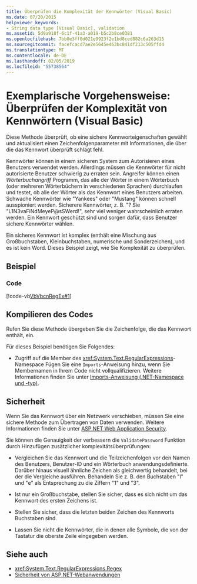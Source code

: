```yaml
---
title: Überprüfen die Komplexität der Kennwörter (Visual Basic)
ms.date: 07/20/2015
helpviewer_keywords:
- String data type [Visual Basic], validation
ms.assetid: 5d9a918f-6c1f-41a3-a019-b5c2b8ce0381
ms.openlocfilehash: 7bb0e3ff0d021e9923f2e1bd8ced882c6a263d15
ms.sourcegitcommit: facefcacd7ae2e5645e463bc841df213c505ffd4
ms.translationtype: MT
ms.contentlocale: de-DE
ms.lasthandoff: 02/05/2019
ms.locfileid: "55738564"
---
```

# <a name="walkthrough-validating-that-passwords-are-complex-visual-basic"></a>Exemplarische Vorgehensweise: Überprüfen der Komplexität von Kennwörtern (Visual Basic)
Diese Methode überprüft, ob eine sichere Kennworteigenschaften gewählt und aktualisiert einen Zeichenfolgenparameter mit Informationen, die über die das Kennwort überprüft schlägt fehl.  
  
 Kennwörter können in einem sicheren System zum Autorisieren eines Benutzers verwendet werden. Allerdings müssen die Kennwörter für nicht autorisierte Benutzer schwierig zu erraten sein. Angreifer können einen *Wörterbuchangriff* Programm, das alle der Wörter in einem Wörterbuch (oder mehreren Wörterbüchern in verschiedenen Sprachen) durchlaufen und testet, ob alle der Wörter als das Kennwort eines Benutzers arbeiten. Schwache Kennwörter wie "Yankees" oder "Mustang" können schnell ausspioniert werden. Sicherere Kennwörter, z. B. "? Sie "L1N3vaFiNdMeyeP@sSWerd!", sehr viel weniger wahrscheinlich erraten werden. Ein Kennwort geschützt sind und sorgen dafür, dass Benutzer sichere Kennwörter wählen.  
  
 Ein sicheres Kennwort ist komplex (enthält eine Mischung aus Großbuchstaben, Kleinbuchstaben, numerische und Sonderzeichen), und es ist kein Word. Dieses Beispiel zeigt, wie Sie Komplexität zu überprüfen.  
  
## <a name="example"></a>Beispiel  
  
### <a name="code"></a>Code  
 [!code-vb[VbVbcnRegEx#1](../../../../visual-basic/programming-guide/language-features/strings/codesnippet/VisualBasic/walkthrough-validating-that-passwords-are-complex_1.vb)]  
  
## <a name="compiling-the-code"></a>Kompilieren des Codes  
 Rufen Sie diese Methode übergeben Sie die Zeichenfolge, die das Kennwort enthält, ein.  
  
 Für dieses Beispiel benötigen Sie Folgendes:  
  
-   Zugriff auf die Member des <xref:System.Text.RegularExpressions>-Namespace Fügen Sie eine `Imports`-Anweisung hinzu, wenn Sie Membernamen in Ihrem Code nicht vollqualifizieren. Weitere Informationen finden Sie unter [Imports-Anweisung (.NET-Namespace und -typ)](../../../../visual-basic/language-reference/statements/imports-statement-net-namespace-and-type.md).  
  
## <a name="security"></a>Sicherheit  
 Wenn Sie das Kennwort über ein Netzwerk verschieben, müssen Sie eine sichere Methode zum Übertragen von Daten verwenden. Weitere Informationen finden Sie unter [ASP.NET Web Application Security](https://docs.microsoft.com/previous-versions/aspnet/330a99hc(v=vs.100)).
  
 Sie können die Genauigkeit der verbessern die `ValidatePassword` Funktion durch Hinzufügen zusätzlicher komplexitätsüberprüfungen:  
  
-   Vergleichen Sie das Kennwort und die Teilzeichenfolgen vor den Namen des Benutzers, Benutzer-ID und ein Wörterbuch anwendungsdefinierte. Darüber hinaus visuell ähnliche Zeichen als gleichwertig behandelt, bei der die Vergleiche ausführen. Behandeln Sie z. B. den Buchstaben "l" und "e" als Entsprechung zu die Ziffern "1" und "3".  
  
-   Ist nur ein Großbuchstabe, stellen Sie sicher, dass es sich nicht um das Kennwort des ersten Zeichens ist.  
  
-   Stellen Sie sicher, dass die letzten beiden Zeichen des Kennworts Buchstaben sind.  
  
-   Lassen Sie nicht die Kennwörter, die in denen alle Symbole, die von der Tastatur die oberste Zeile eingegeben werden.  
  
## <a name="see-also"></a>Siehe auch
- <xref:System.Text.RegularExpressions.Regex>
- [Sicherheit von ASP.NET-Webanwendungen](https://docs.microsoft.com/previous-versions/aspnet/330a99hc(v=vs.100))
